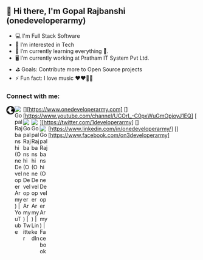 ## 👋 Hi there, I'm Gopal Rajbanshi (onedeveloperarmy)
- 💻 I'm Full Stack Software
- 👀 I’m interested in Tech
- 🌱 I’m currently learning everything 🤣.
- 🖥  I’m currently working at Pratham IT System Pvt Ltd.
- ⛳️ Goals: Contribute more to Open Source projects
- ⚡ Fun fact: I love music ❤️❤️🎻🎻

### Connect with me:

[<img align="left" alt="onedeveloperarmy.com" width="22px" src="https://raw.githubusercontent.com/iconic/open-iconic/master/svg/globe.svg" />][https://www.onedeveloperarmy.com]
[<img align="left" alt="Gopal Rajbanshi (OneDeveloperArmy) | YouTube" width="22px" src="https://cdn.jsdelivr.net/npm/simple-icons@v3/icons/youtube.svg" />][https://www.youtube.com/channel/UCOrI_-C0pxWuGmOpjoyJ1EQ]
[<img align="left" alt="Gopal Rajbanshi (OneDeveloperArmy) | Twitter" width="22px" src="https://cdn.jsdelivr.net/npm/simple-icons@v3/icons/twitter.svg" />][https://twitter.com/1developerarmy]
[<img align="left" alt="Gopal Rajbanshi (OneDeveloperArmy) | LinkedIn" width="22px" src="https://cdn.jsdelivr.net/npm/simple-icons@v3/icons/linkedin.svg" />][https://www.linkedin.com/in/onedeveloperarmy/]
[<img align="left" alt="Gopal Rajbanshi (OneDeveloperArmy) | Facebook" width="22px" src="https://cdn.jsdelivr.net/npm/simple-icons@v3/icons/facebook.svg" />][https://www.facebook.com/on3developerarmy]

